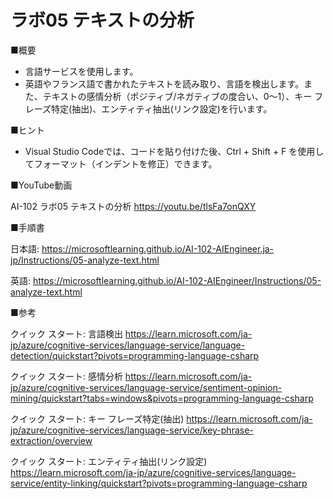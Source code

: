 # ラボ05 テキストの分析

■概要

- 言語サービスを使用します。
- 英語やフランス語で書かれたテキストを読み取り、言語を検出します。また、テキストの感情分析（ポジティブ/ネガティブの度合い、0～1）、キー フレーズ特定(抽出)、エンティティ抽出(リンク設定)を行います。

■ヒント

- Visual Studio Codeでは、コードを貼り付けた後、Ctrl + Shift + F を使用してフォーマット（インデントを修正）できます。

■YouTube動画

AI-102 ラボ05 テキストの分析
https://youtu.be/tlsFa7onQXY

■手順書

日本語:
https://microsoftlearning.github.io/AI-102-AIEngineer.ja-jp/Instructions/05-analyze-text.html

英語:
https://microsoftlearning.github.io/AI-102-AIEngineer/Instructions/05-analyze-text.html

■参考

クイック スタート: 言語検出
https://learn.microsoft.com/ja-jp/azure/cognitive-services/language-service/language-detection/quickstart?pivots=programming-language-csharp

クイック スタート: 感情分析
https://learn.microsoft.com/ja-jp/azure/cognitive-services/language-service/sentiment-opinion-mining/quickstart?tabs=windows&pivots=programming-language-csharp

クイック スタート: キー フレーズ特定(抽出)
https://learn.microsoft.com/ja-jp/azure/cognitive-services/language-service/key-phrase-extraction/overview

クイック スタート: エンティティ抽出(リンク設定)
https://learn.microsoft.com/ja-jp/azure/cognitive-services/language-service/entity-linking/quickstart?pivots=programming-language-csharp
